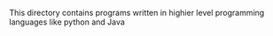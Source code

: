 This directory contains programs written in highier level programming languages like python and Java
